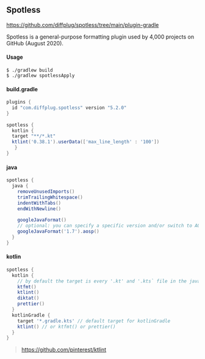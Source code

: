 

## Spotless

https://github.com/diffplug/spotless/tree/main/plugin-gradle

Spotless is a general-purpose formatting plugin used by 4,000 projects on GitHub (August 2020).

#### Usage
```
$ ./gradlew build
$ ./gradlew spotlessApply
```

#### build.gradle
```groovy
plugins {  
  id "com.diffplug.spotless" version "5.2.0"  
}  
  
spotless {  
  kotlin {  
  target "**/*.kt"  
  ktlint('0.38.1').userData(['max_line_length' : '100'])  
   }  
}
```


#### java
```groovy
spotless {
  java {
    removeUnusedImports()
    trimTrailingWhitespace()
    indentWithTabs()
    endWithNewline()
    
    googleJavaFormat()
    // optional: you can specify a specific version and/or switch to AOSP style
    googleJavaFormat('1.7').aosp()
  }
}
```

#### kotlin
```groovy
spotless { 
  kotlin {
    // by default the target is every '.kt' and '.kts` file in the java sourcesets
    ktfmt()    
    ktlint()   
    diktat()   
    prettier() 
  }
  kotlinGradle {
    target '*.gradle.kts' // default target for kotlinGradle
    ktlint() // or ktfmt() or prettier()
  }
}
```

> https://github.com/pinterest/ktlint

<!--stackedit_data:
eyJoaXN0b3J5IjpbLTg4MDg5MDcxNCwxMDgzODkzMDM4LDE3MD
U5NTMyMjMsLTczMTE5MzcyMywtMTkyMzE0MjkwXX0=
-->